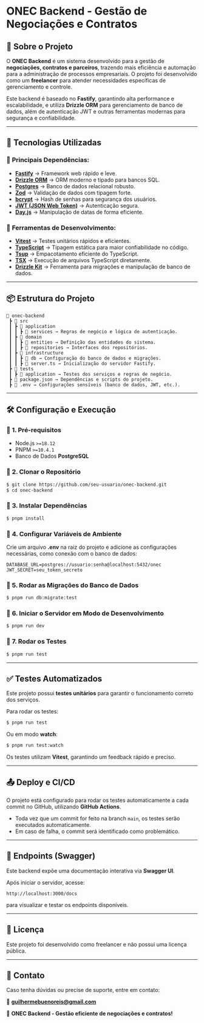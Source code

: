 # ONEC Backend - Gestão de Negociações e Contratos

## 📌 Sobre o Projeto

O **ONEC Backend** é um sistema desenvolvido para a gestão de **negociações, contratos e parceiros**, trazendo mais eficiência e automação para a administração de processos empresariais. O projeto foi desenvolvido como um **freelancer** para atender necessidades específicas de gerenciamento e controle.

Este backend é baseado no **Fastify**, garantindo alta performance e escalabilidade, e utiliza **Drizzle ORM** para gerenciamento de banco de dados, além de autenticação JWT e outras ferramentas modernas para segurança e confiabilidade.

---

## 🚀 Tecnologias Utilizadas

### 🔹 **Principais Dependências:**
- **[Fastify](https://www.fastify.io/)** → Framework web rápido e leve.
- **[Drizzle ORM](https://orm.drizzle.team/)** → ORM moderno e tipado para bancos SQL.
- **[Postgres](https://www.postgresql.org/)** → Banco de dados relacional robusto.
- **[Zod](https://zod.dev/)** → Validação de dados com tipagem forte.
- **[bcrypt](https://www.npmjs.com/package/bcrypt)** → Hash de senhas para segurança dos usuários.
- **[JWT (JSON Web Token)](https://www.npmjs.com/package/jose)** → Autenticação segura.
- **[Day.js](https://day.js.org/)** → Manipulação de datas de forma eficiente.

### 🔹 **Ferramentas de Desenvolvimento:**
- **[Vitest](https://vitest.dev/)** → Testes unitários rápidos e eficientes.
- **[TypeScript](https://www.typescriptlang.org/)** → Tipagem estática para maior confiabilidade no código.
- **[Tsup](https://github.com/egoist/tsup)** → Empacotamento eficiente do TypeScript.
- **[TSX](https://www.npmjs.com/package/tsx)** → Execução de arquivos TypeScript diretamente.
- **[Drizzle Kit](https://orm.drizzle.team/docs/cli)** → Ferramenta para migrações e manipulação de banco de dados.

---

## 📦 Estrutura do Projeto

```
📂 onec-backend
 ┣ 📂 src
 ┃ ┣ 📂 application
 ┃ ┃ ┣ 📂 services → Regras de negócio e lógica de autenticação.
 ┃ ┣ 📂 domain
 ┃ ┃ ┣ 📂 entities → Definição das entidades do sistema.
 ┃ ┃ ┣ 📂 repositories → Interfaces dos repositórios.
 ┃ ┣ 📂 infrastructure
 ┃ ┃ ┣ 📂 db → Configuração do banco de dados e migrações.
 ┃ ┃ ┣ 📂 server.ts → Inicialização do servidor Fastify.
 ┣ 📂 tests
 ┃ ┣ 📂 application → Testes dos serviços e regras de negócio.
 ┣ 📄 package.json → Dependências e scripts do projeto.
 ┣ 📄 .env → Configurações sensíveis (banco de dados, JWT, etc.).
```

---

## 🛠️ Configuração e Execução

### 🔹 **1. Pré-requisitos**
- Node.js `>=18.12`
- PNPM `>=10.4.1`
- Banco de Dados **PostgreSQL**

### 🔹 **2. Clonar o Repositório**
```sh
$ git clone https://github.com/seu-usuario/onec-backend.git
$ cd onec-backend
```

### 🔹 **3. Instalar Dependências**
```sh
$ pnpm install
```

### 🔹 **4. Configurar Variáveis de Ambiente**
Crie um arquivo **.env** na raiz do projeto e adicione as configurações necessárias, como conexão com o banco de dados:

```
DATABASE_URL=postgres://usuario:senha@localhost:5432/onec
JWT_SECRET=seu_token_secreto
```

### 🔹 **5. Rodar as Migrações do Banco de Dados**
```sh
$ pnpm run db:migrate:test
```

### 🔹 **6. Iniciar o Servidor em Modo de Desenvolvimento**
```sh
$ pnpm run dev
```

### 🔹 **7. Rodar os Testes**
```sh
$ pnpm run test
```

---

## ✅ Testes Automatizados
Este projeto possui **testes unitários** para garantir o funcionamento correto dos serviços.

Para rodar os testes:
```sh
$ pnpm run test
```
Ou em modo **watch**:
```sh
$ pnpm run test:watch
```

Os testes utilizam **Vitest**, garantindo um feedback rápido e preciso.

---

## 📤 Deploy e CI/CD
O projeto está configurado para rodar os testes automaticamente a cada commit no GitHub, utilizando **GitHub Actions**.

- Toda vez que um commit for feito na branch `main`, os testes serão executados automaticamente.
- Em caso de falha, o commit será identificado como problemático.

---

## 🔗 Endpoints (Swagger)
Este backend expõe uma documentação interativa via **Swagger UI**.

Após iniciar o servidor, acesse:
```
http://localhost:3000/docs
```
para visualizar e testar os endpoints disponíveis.

---

## 📝 Licença
Este projeto foi desenvolvido como freelancer e não possui uma licença pública.

---

## 🤝 Contato
Caso tenha dúvidas ou precise de suporte, entre em contato:

📧 **guilhermebuenoreis@gmail.com**

🚀 **ONEC Backend - Gestão eficiente de negociações e contratos!**

